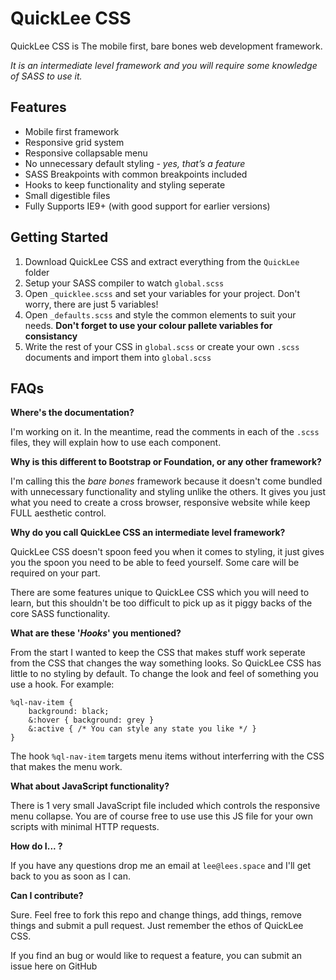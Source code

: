 # QuickLee CSS

QuickLee CSS is The mobile first, bare bones web development framework.

*It is an intermediate level framework and you will require some knowledge of SASS to use it.*

## Features

* Mobile first framework
* Responsive grid system
* Responsive collapsable menu
* No unnecessary default styling - *yes, that’s a feature*
* SASS Breakpoints with common breakpoints included
* Hooks to keep functionality and styling seperate
* Small digestible files
* Fully Supports IE9+  (with good support for earlier versions)

## Getting Started

1. Download QuickLee CSS and extract everything from the `QuickLee` folder
2. Setup your SASS compiler to watch `global.scss`
3. Open `_quicklee.scss` and set your variables for your project. Don't worry, there are just 5 variables!
4. Open `_defaults.scss` and style the common elements to suit your needs. **Don't forget to use your colour pallete variables for consistancy**
5. Write the rest of your CSS in `global.scss` or create your own `.scss` documents and import them into `global.scss`

## FAQs
**Where's the documentation?**

I'm working on it. In the meantime, read the comments in each of the `.scss` files, they will explain how to use each component.

**Why is this different to Bootstrap or Foundation, or any other framework?**

I'm calling this the *bare bones* framework because it doesn't come bundled with unnecessary functionality and styling unlike the others. It gives you just what you need to create a cross browser, responsive website while keep FULL aesthetic control.

**Why do you call QuickLee CSS an intermediate level framework?**

QuickLee CSS doesn't spoon feed you when it comes to styling, it just gives you the spoon you need to be able to feed yourself. Some care will be required on your part.

There are some features unique to QuickLee CSS which you will need to learn, but this shouldn't be too difficult to pick up as it piggy backs of the core SASS functionality.

**What are these '*Hooks*' you mentioned?**

From the start I wanted to keep the CSS that makes stuff work seperate from the CSS that changes the way something looks. So QuickLee CSS has little to no styling by default. To change the look and feel of something you use a hook. For example:

    %ql-nav-item {
    	background: black;
    	&:hover { background: grey }
    	&:active { /* You can style any state you like */ }
    }

The hook `%ql-nav-item` targets menu items without interferring with the CSS that makes the menu work.

**What about JavaScript functionality?**

There is 1 very small JavaScript file included which controls the responsive menu collapse. You are of course free to use use this JS file for your own scripts with minimal HTTP requests.

**How do I... ?**

If you have any questions drop me an email at `lee@lees.space` and I'll get back to you as soon as I can.

**Can I contribute?**

Sure. Feel free to fork this repo and change things, add things, remove things and submit a pull request. Just remember the ethos of QuickLee CSS.

If you find an bug or would like to request a feature, you can submit an issue here on GitHub